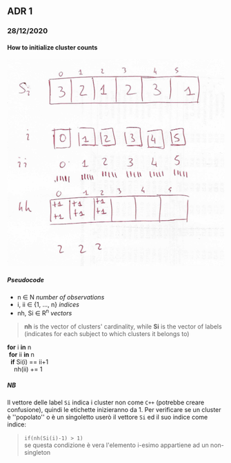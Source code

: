 ## ADR 1

### 28/12/2020

#### How to initialize cluster counts

<!--- qui devo metterci immagine -->
![image](schema_adr1.jpg)
##### Pseudocode

- n &in; N *number of observations*
- i, ii &in; {1, ..., n} *indices*
- nh, Si &in; R<sup>n</sup> *vectors*

> **nh** is the vector of clusters' cardinality, while **Si** is the vector of labels (indicates for each subject to which clusters it belongs to)

**for** i **in** n  
&nbsp;**for** ii **in** n  
&nbsp;&nbsp;**if** Si(i) == ii+1  
&nbsp;&nbsp;&nbsp; nh(ii) += 1

##### NB

Il vettore delle label `Si` indica i cluster non come `C++` (potrebbe creare confusione), quindi le etichette inizieranno da 1.
Per verificare se un cluster è ''popolato'' o è un singoletto userò il vettore `Si` ed il suo indice come indice:

> `if(nh(Si(i)-1) > 1)`  
> se questa condizione è vera l'elemento i-esimo appartiene ad un non-singleton
